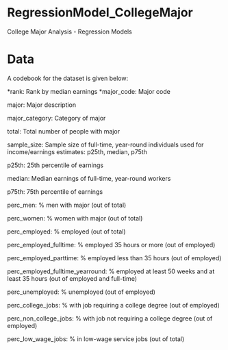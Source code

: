# RegressionModel_CollegeMajor
College Major Analysis - Regression Models 

# Data
A codebook for the dataset is given below:

*rank: Rank by median earnings
*major_code: Major code

major: Major description

major_category: Category of major

total: Total number of people with major

sample_size: Sample size of full-time, year-round individuals used for income/earnings estimates: p25th, median, p75th

p25th: 25th percentile of earnings

median: Median earnings of full-time, year-round workers

p75th: 75th percentile of earnings

perc_men: % men with major (out of total)

perc_women: % women with major (out of total)

perc_employed: % employed (out of total)

perc_employed_fulltime: % employed 35 hours or more (out of employed)

perc_employed_parttime: % employed less than 35 hours (out of employed)

perc_employed_fulltime_yearround: % employed at least 50 weeks and at least 35 hours (out of employed and full-time)

perc_unemployed: % unemployed (out of employed)

perc_college_jobs: % with job requiring a college degree (out of employed)

perc_non_college_jobs: % with job not requiring a college degree (out of employed)

perc_low_wage_jobs: % in low-wage service jobs (out of total)

